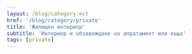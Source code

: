 ```yaml
---
layout: /blog/category.ect
href: '/blog/category/private'
title: 'Жилищен интериор'
subtitle: 'Интериор и обзавеждане на апратамент или къща'
tags: [private]
---
```

